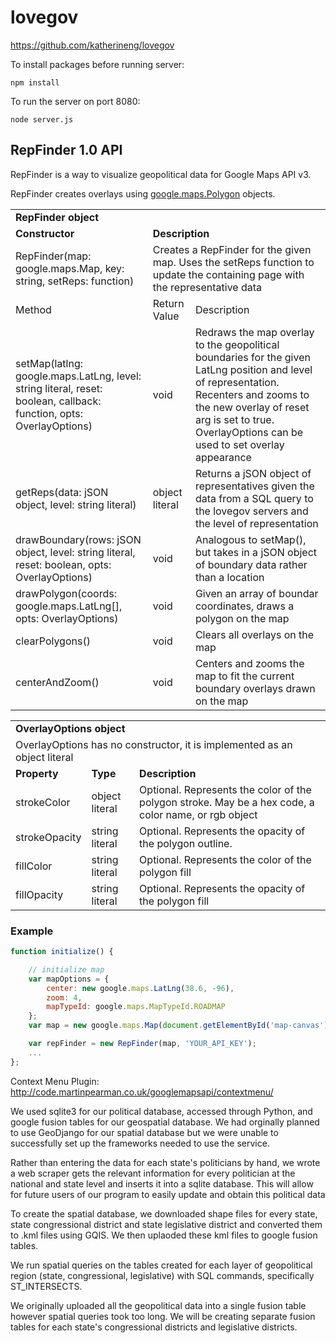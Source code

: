 lovegov
=======

https://github.com/katherineng/lovegov

To install packages before running server:
```
npm install
```

To run the server on port 8080:
```
node server.js
```

RepFinder 1.0 API
-------------

RepFinder is a way to visualize geopolitical data for Google Maps API v3.

RepFinder creates overlays using [google.maps.Polygon](https://developers.google.com/maps/documentation/javascript/overlays#Polygons) objects.

<table>
    <tr>
        <td colspan=3><strong>RepFinder object</strong></td>
    </tr>
    <tr>
        <td><strong>Constructor</strong></td>
        <td colspan=2><strong>Description</strong></td>
    </tr>
    <tr>
        <td>RepFinder(map: google.maps.Map, key: string, setReps: function)</td>
        <td colspan=2>Creates a RepFinder for the given map. Uses the setReps function to update the containing page with the representative data</td>
    </tr>
    <tr>
        <td>Method</td>
        <td>Return Value</td>
        <td>Description</td>
    </tr>
    <tr>
        <td>setMap(latlng: google.maps.LatLng, level: string literal, reset: boolean, callback: function, opts: OverlayOptions)</td>
        <td>void</td>
        <td>Redraws the map overlay to the geopolitical boundaries for the given LatLng position and level of representation. Recenters and zooms to the new overlay of reset arg is set to true. OverlayOptions can be used to set overlay appearance</td>
    </tr>
    <tr>
        <td>getReps(data: jSON object, level: string literal)</td>
        <td>object literal</td>
        <td>Returns a jSON object of representatives given the data from a SQL query to the lovegov servers and the level of representation</td>
    </tr>
    <tr>
        <td>drawBoundary(rows: jSON object, level: string literal, reset: boolean, opts: OverlayOptions)</td>
        <td>void</td>
        <td>Analogous to setMap(), but takes in a jSON object of boundary data rather than a location</td>        
    </tr>
    <tr>
        <td>drawPolygon(coords: google.maps.LatLng[], opts: OverlayOptions)</td>
        <td>void</td>
        <td>Given an array of boundar coordinates, draws a polygon on the map</td>
    </tr>
    <tr>
        <td>clearPolygons()</td>
        <td>void</td>
        <td>Clears all overlays on the map</td>
    </tr>
    <tr>
        <td>centerAndZoom()</td>
        <td>void</td>
        <td>Centers and zooms the map to fit the current boundary overlays drawn on the map</td>
    </tr>
</table>

<table>
    <tr><td colspan=3><strong>OverlayOptions object<strong></td><tr>
    <tr><td colspan=3>OverlayOptions has no constructor, it is implemented as an object literal</td></tr>
    <tr>
        <td><strong>Property</strong></td>
        <td><strong>Type</strong></td>
        <td><strong>Description</strong></td>
    </tr>
    <tr>
        <td>strokeColor</td>
        <td>object literal</td>
        <td>Optional. Represents the color of the polygon stroke. May be a hex code, a color name, or rgb object</td>
    </tr>
    <tr>
        <td>strokeOpacity</td>
        <td>string literal</td>
        <td>Optional. Represents the opacity of the polygon outline.</td>
    </tr>
    <tr>
        <td>fillColor</td>
        <td>string literal</td>
        <td>Optional. Represents the color of the polygon fill</td>
    </tr>
    <tr>
        <td>fillOpacity</td>
        <td>string literal</td>
        <td>Optional. Represents the opacity of the polygon fill</td>
    </tr>
</table>

### Example
```javascript
function initialize() {

    // initialize map
    var mapOptions = {
        center: new google.maps.LatLng(38.6, -96),
        zoom: 4,
        mapTypeId: google.maps.MapTypeId.ROADMAP
    };
    var map = new google.maps.Map(document.getElementById('map-canvas'), mapOptions);

    var repFinder = new RepFinder(map, 'YOUR_API_KEY');
    ...
};
```


Context Menu Plugin:
http://code.martinpearman.co.uk/googlemapsapi/contextmenu/


We used sqlite3 for our political database, accessed through Python, and google fusion tables for our geospatial database.
We had orginally planned to use GeoDjango for our spatial database but we were unable to successfully set up the frameworks
needed to use the service.

Rather than entering the data for each state's politicians by hand, we wrote a web scraper gets the relevant information 
for every politician at the national and state level and inserts it into a sqlite database. This will allow for future
users of our program to easily update and obtain this political data

To create the spatial database, we downloaded shape files for every state, state congressional district and state legislative
district and converted them to .kml files using GQIS. We then uplaoded these kml files to google fusion tables.

We run spatial queries on the tables created for each layer of geopolitical region (state, congressional, legislative) with
SQL commands, specifically ST_INTERSECTS.

We originally uploaded all the geopolitical data into a single fusion table however spatial queries took too long. We will
be creating separate fusion tables for each state's congressional districts and legislative districts. 

